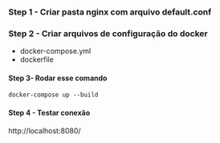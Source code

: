 ### Step 1 - Criar pasta nginx com arquivo default.conf

### Step 2 - Criar arquivos de configuração do docker

- docker-compose.yml
- dockerfile

#### Step 3- Rodar esse comando

```shell
docker-compose up --build
```

#### Step 4 - Testar conexão 

http://localhost:8080/

